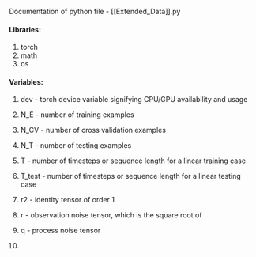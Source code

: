 Documentation of python file - [[Extended_Data]].py


#### Libraries:
1) torch
2) math
3) os


#### Variables:
1) dev - torch device variable signifying CPU/GPU availability and usage

2) N_E - number of training examples
3) N_CV - number of cross validation examples
4) N_T - number of testing examples
5) T - number of timesteps or sequence length for a linear training case
6) T_test - number of timesteps or sequence length for a linear testing case
7) r2 - identity tensor of order 1
8) r - observation noise tensor, which is the square root of 
9) q - process noise tensor
10) 